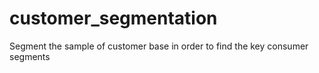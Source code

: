 # customer_segmentation
Segment the sample of customer base in order to find the key consumer segments
